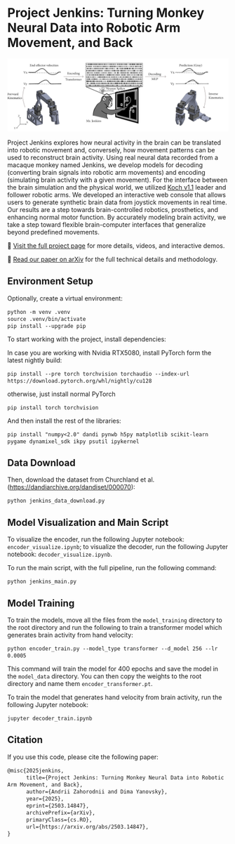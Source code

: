 # Project Jenkins: Turning Monkey Neural Data into Robotic Arm Movement, and Back
[![Jenkins Project Diagram](jenkins_project_diagram.png)](https://808robots.com/projects/jenkins)

Project Jenkins explores how neural activity in the brain can be translated into robotic movement and, conversely, how movement patterns can be used to reconstruct brain activity. Using real neural data recorded from a macaque monkey named Jenkins, we develop models for decoding (converting brain signals into robotic arm movements) and encoding (simulating brain activity with a given movement).
For the interface between the brain simulation and the physical world, we utilized [Koch v1.1](https://github.com/jess-moss/koch-v1-1) leader and follower robotic arms. We developed an interactive web console that allows users to generate synthetic brain data from joystick movements in real time.
Our results are a step towards brain-controlled robotics, prosthetics, and enhancing normal motor function. By accurately modeling brain activity, we take a step toward flexible brain-computer interfaces that generalize beyond predefined movements.

🔗 [Visit the full project page](https://808robots.com/projects/jenkins) for more details, videos, and interactive demos.

📄 [Read our paper on arXiv](https://arxiv.org/abs/2503.14847) for the full technical details and methodology.


## Environment Setup

Optionally, create a virtual environment:

```
python -m venv .venv
source .venv/bin/activate
pip install --upgrade pip
```

To start working with the project, install dependencies:

In case you are working with Nvidia RTX5080, install PyTorch form the latest nightly build:

```
pip install --pre torch torchvision torchaudio --index-url https://download.pytorch.org/whl/nightly/cu128
```

otherwise, just install normal PyTorch

```
pip install torch torchvision
```

And then install the rest of the libraries:

```
pip install "numpy<2.0" dandi pynwb h5py matplotlib scikit-learn pygame dynamixel_sdk ikpy psutil ipykernel
```

## Data Download

Then, download the dataset from Churchland et al. (https://dandiarchive.org/dandiset/000070):

```
python jenkins_data_download.py
```

## Model Visualization and Main Script

To visualize the encoder, run the following Jupyter notebook: `encoder_visualize.ipynb`; to visualize the decoder, run the following Jupyter notebook: `decoder_visualize.ipynb`.

To run the main script, with the full pipeline, run the following command:
```
python jenkins_main.py
```

## Model Training

To train the models, move all the files from the `model_training` directory to the root directory and run the following to train a transformer model which generates brain activity from hand velocity:
```
python encoder_train.py --model_type transformer --d_model 256 --lr 0.0005
```
This command will train the model for 400 epochs and save the model in the `model_data` directory. You can then copy the weights to the root directory and name them `encoder_transformer.pt`.

To train the model that generates hand velocity from brain activity, run the following Jupyter notebook:
```
jupyter decoder_train.ipynb
```

## Citation

If you use this code, please cite the following paper:

```
@misc{2025jenkins,
      title={Project Jenkins: Turning Monkey Neural Data into Robotic Arm Movement, and Back}, 
      author={Andrii Zahorodnii and Dima Yanovsky},
      year={2025},
      eprint={2503.14847},
      archivePrefix={arXiv},
      primaryClass={cs.RO},
      url={https://arxiv.org/abs/2503.14847}, 
}
```